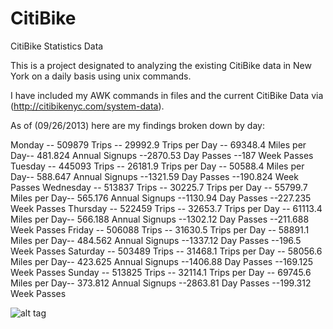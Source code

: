 CitiBike
========

CitiBike Statistics Data

This is a project designated to analyzing the existing CitiBike data in New York on a daily basis using unix commands. 

I have included my AWK commands in files and the current CitiBike Data via (http://citibikenyc.com/system-data). 

As of (09/26/2013) here are my findings broken down by day: 

Monday -- 509879 Trips -- 29992.9 Trips per Day -- 69348.4 Miles per Day-- 481.824 Annual Signups --2870.53 Day Passes --187 Week Passes
Tuesday -- 445093 Trips -- 26181.9 Trips per Day -- 50588.4 Miles per Day-- 588.647 Annual Signups --1321.59 Day Passes --190.824 Week Passes
Wednesday -- 513837 Trips -- 30225.7 Trips per Day -- 55799.7 Miles per Day-- 565.176 Annual Signups --1130.94 Day Passes --227.235 Week Passes
Thursday -- 522459 Trips -- 32653.7 Trips per Day -- 61113.4 Miles per Day-- 566.188 Annual Signups --1302.12 Day Passes --211.688 Week Passes
Friday -- 506088 Trips -- 31630.5 Trips per Day -- 58891.1 Miles per Day-- 484.562 Annual Signups --1337.12 Day Passes --196.5 Week Passes
Saturday -- 503489 Trips -- 31468.1 Trips per Day -- 58056.6 Miles per Day-- 423.625 Annual Signups --1406.88 Day Passes --169.125 Week Passes
Sunday -- 513825 Trips -- 32114.1 Trips per Day -- 69745.6 Miles per Day-- 373.812 Annual Signups --2863.81 Day Passes --199.312 Week Passes

![alt tag](https://raw.github.com/KFoxder/CitiBike/PassesChart.png)
